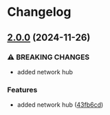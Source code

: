 # Changelog

## [2.0.0](https://github.com/PrismaCloudLabs/tfmodules/compare/v1.0.0...v2.0.0) (2024-11-26)


### ⚠ BREAKING CHANGES

* added network hub

### Features

* added network hub ([43fb6cd](https://github.com/PrismaCloudLabs/tfmodules/commit/43fb6cde99d847c8affc4ae886dcb4122528f2c5))
